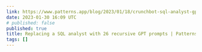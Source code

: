 ```yaml
---
link: https://www.patterns.app/blog/2023/01/18/crunchbot-sql-analyst-gpt/
date: 2023-01-30 16:09 UTC
# published: false
published: true
title: Replacing a SQL analyst with 26 recursive GPT prompts | Patterns
tags: []
---
```



